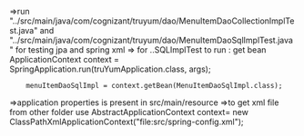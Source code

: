 =>run "../src/main/java/com/cognizant/truyum/dao/MenuItemDaoCollectionImplTest.java"
and
"../src/main/java/com/cognizant/truyum/dao/MenuItemDaoSqlImplTest.java"
for testing jpa and spring xml
=> for ..SQLImplTest to run : get bean
ApplicationContext context = SpringApplication.run(truYumApplication.class, args);

		menuItemDaoSqlImpl = context.getBean(MenuItemDaoSqlImpl.class);

=>application properties is present in src/main/resource
=>to get xml file from other folder use
AbstractApplicationContext context= new ClassPathXmlApplicationContext("file:src/spring-config.xml");
